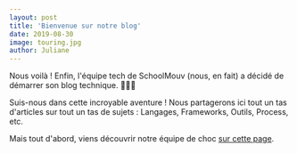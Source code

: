 ```yaml
---
layout: post
title: 'Bienvenue sur notre blog'
date: 2019-08-30
image: touring.jpg
author: Juliane
---
```


Nous voilà ! Enfin, l'équipe tech de SchoolMouv (nous, en fait) a décidé de démarrer son blog technique. 🎉🎉🎉

Suis-nous dans cette incroyable aventure ! Nous partagerons ici tout un tas d'articles sur tout un tas de sujets : Langages, Frameworks, Outils, Process, etc.

Mais tout d'abord, viens découvrir notre équipe de choc [sur cette page](/team).
